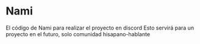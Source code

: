 # Nami
El código de Nami para realizar el proyecto en discord
Esto servirá para un proyecto en el futuro, solo comunidad hisapano-hablante
